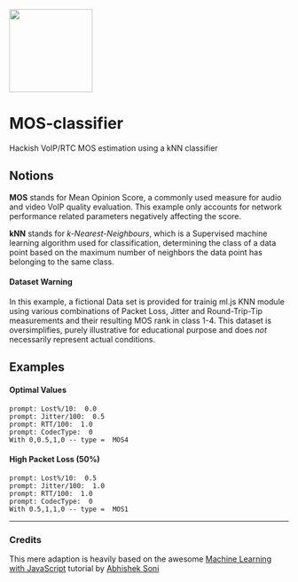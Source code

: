 <img src="https://user-images.githubusercontent.com/1423657/32525847-b63539c0-c426-11e7-93d2-3aba164d12a6.png" width=150>

# MOS-classifier

Hackish VoIP/RTC MOS estimation using a kNN classifier


## Notions
**MOS** stands for Mean Opinion Score, a commonly used measure for audio and video VoIP quality evaluation. This example only accounts for network performance related parameters negatively affecting the score.

**kNN** stands for *k-Nearest-Neighbours*, which is a Supervised machine learning algorithm used for classification, determining the class of a data point based on the maximum number of neighbors the data point has belonging to the same class.

#### Dataset Warning
In this example, a fictional Data set is provided for trainig ml.js KNN module using various combinations of Packet Loss, Jitter and Round-Trip-Tip measurements and their resulting MOS rank in class 1-4. This dataset is oversimplifies, purely illustrative for educational purpose and does _not_ necessarily represent actual conditions.


## Examples
#### Optimal Values
```
prompt: Lost%/10:  0.0
prompt: Jitter/100:  0.5
prompt: RTT/100:  1.0
prompt: CodecType:  0
With 0,0.5,1,0 -- type =  MOS4
```

#### High Packet Loss (50%)
```
prompt: Lost%/10:  0.5
prompt: Jitter/100:  1.0
prompt: RTT/100:  1.0
prompt: CodecType:  0
With 0.5,1,1,0 -- type =  MOS1
```
-----------------

### Credits
This mere adaption is heavily based on the awesome [Machine Learning with JavaScript](https://hackernoon.com/machine-learning-with-javascript-part-2-da994c17d483) tutorial by [Abhishek Soni](https://github.com/abhisheksoni27)
